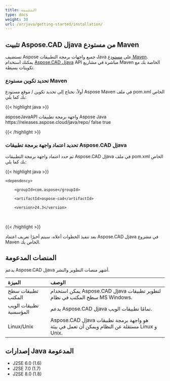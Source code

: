 ```yaml
---
title: التثبيت
type: docs
weight: 30
url: /ar/java/getting-started/installation/
---
```


## **تثبيت Aspose.CAD لjava من مستودع Maven**

تستضيف Aspose جميع واجهات برمجة التطبيقات Java على [مستودع Maven](https://releases.aspose.com/java/repo/com/aspose/). يمكنك استخدام [Aspose.CAD لjava](https://releases.aspose.com/java/repo/com/aspose/aspose-cad/) API مباشرة في مشاريع Maven الخاصة بك مع تكوينات بسيطة.

### **تحديد تكوين مستودع Maven**

أولاً، تحتاج إلى تحديد تكوين / موقع مستودع Aspose Maven في ملف pom.xml الخاص بك كما يلي:

{{< highlight java >}}

<repositories>
    <repository>
        <id>asposeJavaAPI</id>
        <name>واجهة برمجة تطبيقات Aspose Java</name>
        <url>https://releases.aspose.cloud/java/repo/</url>
        <snapshots>
            <enabled>false</enabled>
        </snapshots>
        <releases>
            <enabled>true</enabled>
        </releases>
    </repository>
</repositories>

{{< /highlight >}}

### **تحديد اعتماد واجهة برمجة تطبيقات Aspose.CAD لjava**

ثم حدد اعتماد واجهة برمجة التطبيقات Aspose.CAD لjava في ملف pom.xml الخاص بك كما يلي:

{{< highlight java >}}

 <dependencies>

    <dependency>

        <groupId>com.aspose</groupId>

        <artifactId>aspose-cad</artifactId>

        <version>24.3</version>        

   </dependency>

</dependencies>

{{< /highlight >}}

بعد تنفيذ الخطوات أعلاه، سيتم أخيرًا تعريف اعتماد Aspose.CAD لjava في مشروع Maven الخاص بك.

## **المنصات المدعومة**

يدعم Aspose.CAD لjava أشهر منصات التطوير والنشر.

|**الميزة**|**الوصف**|
| :- | :- |
|تطبيقات سطح المكتب|يمكن استخدام Aspose.CAD لjava لتطوير تطبيقات سطح المكتب في نظام MS Windows.|
|تطبيقات الويب المؤسسية|يدعم Aspose.CAD لjava تمامًا تطبيقات الويب.|
|Linux/Unix|Aspose.CAD لjava هو واجهة برمجة تطبيقات مستقلة عن النظام ويمكن أن تعمل في بيئة Linux و Unix.|

## **إصدارات Java المدعومة**

- J2SE 6.0 (1.6)
- J2SE 7.0 (1.7)
- J2SE 8.0 (1.8)
